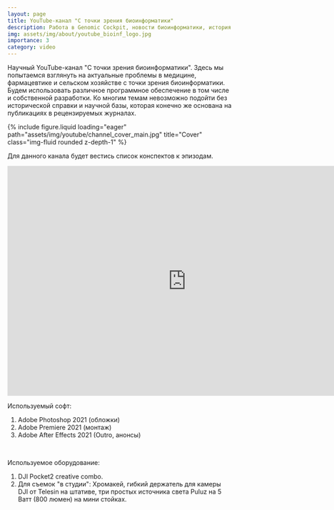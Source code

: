 ```yaml
---
layout: page
title: YouTube-канал "С точки зрения биоинформатики"
description: Работа в Genomic Cockpit, новости биоинформатики, история болезней с точки зрения биоинформатики
img: assets/img/about/youtube_bioinf_logo.jpg
importance: 3
category: video
---
```

Научный YouTube-канал "С точки зрения биоинформатики". Здесь мы попытаемся взглянуть на актуальные проблемы в медицине, фармацевтике и сельском хозяйстве с точки зрения биоинформатики. Будем использовать различное программное обеспечение в том числе и собственной разработки. Ко многим темам невозможно подойти без исторической справки и научной базы, которая конечно же основана на публикациях в рецензируемых журналах.

<div class="row">
    <div class="col-sm mt-3 mt-md-0">
        {% include figure.liquid loading="eager" path="assets/img/youtube/channel_cover_main.jpg" title="Cover" class="img-fluid rounded z-depth-1" %}
    </div>
</div>

Для данного канала будет вестись список конспектов к эпизодам.

<div class="row">
   <div class="col-sm mt-3 mt-md-0">
      <iframe width="800" height="515" src="https://www.youtube.com/embed/tngUavSeoNk?si=SeFMQHNcWykwQ1u4" title="YouTube video player" frameborder="0" allow="accelerometer; autoplay; clipboard-write; encrypted-media; gyroscope; picture-in-picture; web-share" referrerpolicy="strict-origin-when-cross-origin" allowfullscreen></iframe>
    </div>
</div>


Используемый софт:
1. Adobe Photoshop 2021 (обложки)
2. Adobe Premiere 2021 (монтаж)
3. Adobe After Effects 2021  (Outro, анонсы)

<br/>

Используемое оборудование:
1. DJI Pocket2 creative combo.
2. Для съемок "в студии": Хромакей, гибкий держатель для камеры DJI от Telesin на штативе, три простых источника света Puluz на 5 Ватт (800 люмен) на мини стойках.
